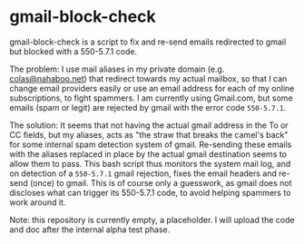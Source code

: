 # gmail-block-check
gmail-block-check is a script to fix and re-send emails redirected to gmail but blocked with a 550-5.7.1 code.

The problem: I use mail aliases in my private domain (e.g. colas@nahaboo.net) that redirect towards my actual mailbox, so that I can change email providers easily or use an email address for each of my online subscriptions, to fight spammers. I am currently using Gmail.com, but some emails (spam or legit) are rejected by gmail with the error code `550-5.7.1`.

The solution: It seems that not having the actual gmail address in the To or CC fields, but my aliases, acts as "the straw that breaks the camel's back" for some internal spam detection system of gmail. Re-sending these emails with the aliases replaced in place by the actual gmail destination seems to allow them to pass. This bash script thus monitors the system mail log, and on detection of a `550-5.7.1` gmail rejection, fixes the email headers and re-send (once) to gmail. This is of course only  a guesswork, as gmail does not discloses what can trigger its 550-5.7.1 code, to avoid helping spammers to work around it.

Note: this repository is currently empty, a placeholder. I will upload the code and doc after the internal alpha test phase.

